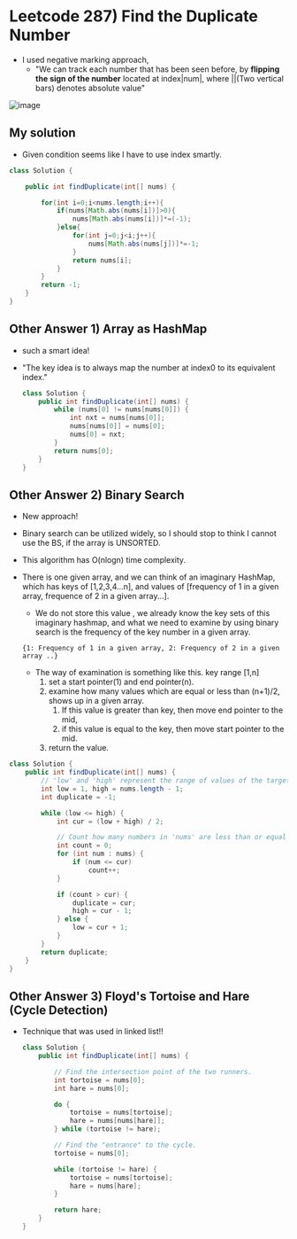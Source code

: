# Leetcode 287) Find the Duplicate Number

- I used negative marking approach, 
  - "We can track each number that has been seen before, by **flipping the sign of the number** located at index|num|, where ||(Two vertical bars) denotes absolute value" 

![image](https://user-images.githubusercontent.com/37058233/134055615-e9be5f69-2bac-41e4-9ec8-2580849e43bf.png)

## My solution

- Given condition seems like I have to use index smartly.

```java
class Solution {

    public int findDuplicate(int[] nums) {

        for(int i=0;i<nums.length;i++){
            if(nums[Math.abs(nums[i])]>0){
                nums[Math.abs(nums[i])]*=(-1);
            }else{
                for(int j=0;j<i;j++){
                    nums[Math.abs(nums[j])]*=-1;
                }
                return nums[i];
            }
        }
        return -1;
    }
}
```

## Other Answer 1) Array as HashMap

- such a smart idea!

- "The key idea is to always map the number at index0 to its equivalent index."

  ```java
  class Solution {
      public int findDuplicate(int[] nums) {
          while (nums[0] != nums[nums[0]]) {
              int nxt = nums[nums[0]];
              nums[nums[0]] = nums[0];
              nums[0] = nxt;
          }
          return nums[0];
      }
  }
  ```

## Other Answer 2) Binary Search

- New approach! 

- Binary search can be utilized widely, so I should stop to think I cannot use the BS, if the array is UNSORTED.

- This algorithm has O(nlogn) time complexity.  

- There is one given array, and we can think of an imaginary HashMap, which has keys of [1,2,3,4...n], and  values of [frequency of 1 in a given array, frequence of 2 in a given array...]. 

  - We do not store this value , we already know the key sets of this imaginary hashmap, and what we need to examine by using binary search is the frequency of the key number in a given array.

  ```
  {1: Frequency of 1 in a given array, 2: Frequency of 2 in a given array ..}
  ```

  - The way of examination is something like this. key range [1,n]
    1. set a start pointer(1) and end pointer(n). 
    2. examine how many values which are equal or less than (n+1)/2, shows up in a given array.
       1. If this value is greater than key, then move end pointer to the mid, 
       2. if this value is equal to the key, then move start pointer to the mid.
    3. return the value.

```java
class Solution {
    public int findDuplicate(int[] nums) {
        // 'low' and 'high' represent the range of values of the target        
        int low = 1, high = nums.length - 1;
        int duplicate = -1;

        while (low <= high) {
            int cur = (low + high) / 2;

            // Count how many numbers in 'nums' are less than or equal to 'cur'
            int count = 0;
            for (int num : nums) {
                if (num <= cur)
                    count++;
            }

            if (count > cur) {
                duplicate = cur;
                high = cur - 1;
            } else {
                low = cur + 1;
            }
        }
        return duplicate;
    }
}
```

## Other Answer 3) Floyd's Tortoise and Hare (Cycle Detection)

- Technique that was used in linked list!!

  ```java
  class Solution {
      public int findDuplicate(int[] nums) {
  
          // Find the intersection point of the two runners.
          int tortoise = nums[0];
          int hare = nums[0];
  
          do {
              tortoise = nums[tortoise];
              hare = nums[nums[hare]];
          } while (tortoise != hare);
  
          // Find the "entrance" to the cycle.
          tortoise = nums[0];
  
          while (tortoise != hare) {
              tortoise = nums[tortoise];
              hare = nums[hare];
          }
  
          return hare;
      }
  }
  ```

  